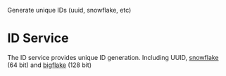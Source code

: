 Generate unique IDs (uuid, snowflake, etc)

# ID Service

The ID service provides unique ID generation. Including UUID, [snowflake](https://en.wikipedia.org/wiki/Snowflake_ID) (64 bit) and [bigflake](https://archive.is/2015.07.08-082503/http://www.boundary.com/blog/2012/01/flake-a-decentralized-k-ordered-unique-id-generator-in-erlang/) (128 bit)


